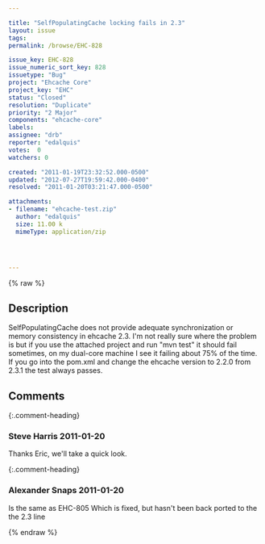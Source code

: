 ```yaml
---

title: "SelfPopulatingCache locking fails in 2.3"
layout: issue
tags: 
permalink: /browse/EHC-828

issue_key: EHC-828
issue_numeric_sort_key: 828
issuetype: "Bug"
project: "Ehcache Core"
project_key: "EHC"
status: "Closed"
resolution: "Duplicate"
priority: "2 Major"
components: "ehcache-core"
labels: 
assignee: "drb"
reporter: "edalquis"
votes:  0
watchers: 0

created: "2011-01-19T23:32:52.000-0500"
updated: "2012-07-27T19:59:42.000-0400"
resolved: "2011-01-20T03:21:47.000-0500"

attachments:
- filename: "ehcache-test.zip"
  author: "edalquis"
  size: 11.00 k
  mimeType: application/zip




---
```


{% raw %}

## Description

<div markdown="1" class="description">

SelfPopulatingCache does not provide adequate synchronization or memory consistency in ehcache 2.3. I'm not really sure where the problem is but if you use the attached project and run "mvn test" it should fail sometimes, on my dual-core machine I see it failing about 75% of the time. If you go into the pom.xml and change the ehcache version to 2.2.0 from 2.3.1 the test always passes.

</div>

## Comments


{:.comment-heading}
### **Steve Harris** <span class="date">2011-01-20</span>

<div markdown="1" class="comment">

Thanks Eric, we'll take a quick look.

</div>


{:.comment-heading}
### **Alexander Snaps** <span class="date">2011-01-20</span>

<div markdown="1" class="comment">

Is the same as EHC-805
Which is fixed, but hasn't been back ported to the the 2.3 line

</div>



{% endraw %}
